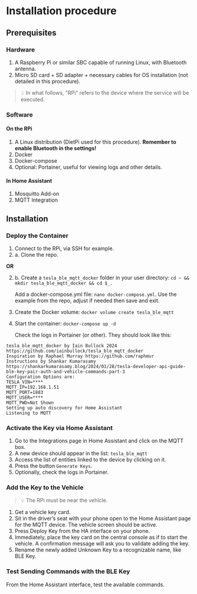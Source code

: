 # Installation procedure

## Prerequisites

### Hardware
1. A Raspberry Pi or similar SBC capable of running Linux, with Bluetooth antenna.
2. Micro SD card + SD adapter + necessary cables for OS installation (not detailed in this procedure).


> 💡 In what follows, "RPi" refers to the device where the service will be executed.

### Software
#### On the RPi
1. A Linux distribution (DietPi used for this procedure). **Remember to enable Bluetooth in the settings!**
2. Docker
3. Docker-compose
4. Optional: Portainer, useful for viewing logs and other details.

#### In Home Assistant
1. Mosquitto Add-on
2. MQTT Integration

## Installation

### Deploy the Container
1. Connect to the RPi, via SSH for example.
2. 
    a. Clone the repo.

 **OR**

2.
    b. Create a `tesla_ble_mqtt_docker` folder in your user directory: `cd ~ && mkdir tesla_ble_mqtt_docker && cd $_.`

    Add a docker-compose.yml file: `nano docker-compose.yml`. Use the example from the repo, adjust if needed then save and exit.

3. Create the Docker volume: `docker volume create tesla_ble_mqtt`
4. Start the container: `docker-compose up -d`

    Check the logs in Portainer (or other). They should look like this:
```
tesla_ble_mqtt_docker by Iain Bullock 2024 https://github.com/iainbullock/tesla_ble_mqtt_docker
Inspiration by Raphael Murray https://github.com/raphmur
Instructions by Shankar Kumarasamy https://shankarkumarasamy.blog/2024/01/28/tesla-developer-api-guide-ble-key-pair-auth-and-vehicle-commands-part-3
Configuration Options are:
TESLA_VIN=****
MQTT_IP=192.168.1.51
MQTT_PORT=1883
MQTT_USER=****
MQTT_PWD=Not Shown
Setting up auto discovery for Home Assistant
Listening to MQTT
```

### Activate the Key via Home Assistant
1. Go to the Integrations page in Home Assistant and click on the MQTT box.
2. A new device should appear in the list: `tesla_ble_mqtt`
3. Access the list of entities linked to the device by clicking on it.
4. Press the button `Generate Keys`.
5. Optionally, check the logs in Portainer.

### Add the Key to the Vehicle

> 💡 The RPi must be near the vehicle.

1. Get a vehicle key card.
2. Sit in the driver’s seat with your phone open to the Home Assistant page for the MQTT device. The vehicle screen should be active.
3. Press Deploy Key from the HA interface on your phone.
4. Immediately, place the key card on the central console as if to start the vehicle. A confirmation message will ask you to validate adding the key.
5. Rename the newly added Unknown Key to a recognizable name, like BLE Key.

### Test Sending Commands with the BLE Key
From the Home Assistant interface, test the available commands.